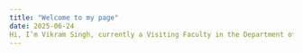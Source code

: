 ```yaml
---
title: "Welcome to my page"
date: 2025-06-24
Hi, I’m Vikram Singh, currently a Visiting Faculty in the Department of Mathematics and Statistics at the University of Central Oklahoma. My research interests lie in global optimization. Specifically, I am interested in problems with sparsity constraints.
---
```

